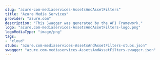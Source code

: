 ```yaml
---
slug: "azure-com-mediaservices-AssetsAndAssetFilters"
title: "Azure Media Services"
provider: "azure.com"
description: "This Swagger was generated by the API Framework."
logo: "azure.com-mediaservices-AssetsAndAssetFilters-logo.png"
logoMediaType: "image/png"
tags:
- "cloud"
stubs: "azure.com-mediaservices-AssetsAndAssetFilters-stubs.json"
swagger: "azure.com-mediaservices-AssetsAndAssetFilters-swagger.json"
---
```


